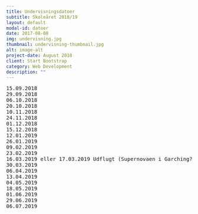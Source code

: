 ```yaml
---
title: Undervisningsdatoer
subtitle: Skoleåret 2018/19
layout: default
modal-id: datoer
date: 2017-08-08
img: undervisning.jpg
thumbnail: undervisning-thumbnail.jpg
alt: image-alt
project-date: August 2018
client: Start Bootstrap
category: Web Development
description: ""
---
```



<pre>
15.09.2018
29.09.2018
06.10.2018
20.10.2018
10.11.2018
24.11.2018
01.12.2018
15.12.2018
12.01.2019
26.01.2019
09.02.2019
23.02.2019
16.03.2019 eller 17.03.2019 Udflugt (Supernovaen i Garching?)
30.03.2019
06.04.2019
13.04.2019
04.05.2019
18.05.2019
01.06.2019
29.06.2019
06.07.2019
</pre>
